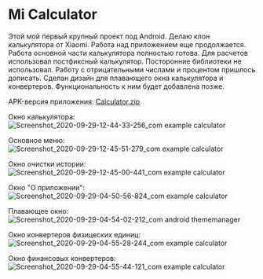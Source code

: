 # Mi Calculator
Этой мой первый крупный проект под Android. 
Делаю клон калькулятора от Xiaomi.
Работа над приложением еще продолжается. 
Работа основной части калькулятора полностью готова. 
Для расчетов использовал постфиксный калькулятор. Посторонние библиотеки не использовал.
Работу с отрицательными числами и процентом пришлось дописать.
Сделан дизайн для плавающего окна калькулятора и конвертеров. 
Функциональность к ним будет добавлена позже.

APK-версия приложения: [Calculator.zip](https://github.com/ilyxan89/MiCalculator/files/5298274/Calculator.zip)

Окно калькулятора:
![Screenshot_2020-09-29-12-44-33-256_com example calculator](https://user-images.githubusercontent.com/71913328/94543323-9973a980-0252-11eb-96dc-40936c58be83.jpg)

Основное меню:
![Screenshot_2020-09-29-12-45-51-279_com example calculator](https://user-images.githubusercontent.com/71913328/94543328-9aa4d680-0252-11eb-8520-f7421bce8e1d.jpg)

Окно очистки истории:
![Screenshot_2020-09-29-12-45-00-441_com example calculator](https://user-images.githubusercontent.com/71913328/94543327-9a0c4000-0252-11eb-97c3-adba42ec3734.jpg)

Окно "О приложении":
![Screenshot_2020-09-29-04-50-56-824_com example calculator](https://user-images.githubusercontent.com/71913328/94504625-e3886b00-0211-11eb-9500-217cb57b90d2.jpg)

Плавающее окно:
![Screenshot_2020-09-29-04-54-02-212_com android thememanager](https://user-images.githubusercontent.com/71913328/94504626-e3886b00-0211-11eb-8bf3-5bda71641b2d.jpg)

Окно конвертеров физицеских единиц:
![Screenshot_2020-09-29-04-55-28-244_com example calculator](https://user-images.githubusercontent.com/71913328/94504628-e4210180-0211-11eb-9bb1-2bfa429c8304.jpg)

Окно финансовых конвертеров:
![Screenshot_2020-09-29-04-55-44-121_com example calculator](https://user-images.githubusercontent.com/71913328/94504629-e4210180-0211-11eb-8349-e8f83a665225.jpg)
